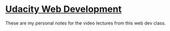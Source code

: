 # [Udacity Web Development](https://classroom.udacity.com/courses/cs253/)

These are my personal notes for the video lectures from this web dev class.